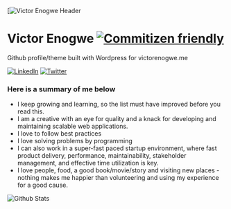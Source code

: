 [![Victor Enogwe Header](https://github.com/victor-enogwe/victor-enogwe/blob/development/assets/frontend/img/header.jpg)

# Victor Enogwe [![Commitizen friendly](https://img.shields.io/badge/commitizen-friendly-brightgreen.svg)](http://commitizen.github.io/cz-cli/)

Github profile/theme built with Wordpress for victorenogwe.me 

[![LinkedIn](https://img.shields.io/badge/linkedin-%230077B5.svg?&style=for-the-badge&logo=linkedin&logoColor=white)](https://www.linkedin.com/in/victor-enogwe-1b7ab937/) [![Twitter](https://img.shields.io/badge/twitter-%231DA1F2.svg?&style=for-the-badge&logo=twitter&logoColor=white&label=Follow%20%40iykyvic)](https://twitter.com/iykyvic)

### Here is a summary of me below

- I keep growing and learning, so the list must have improved before you read this.
- I am a creative with an eye for quality and a knack for developing and maintaining scalable web applications. 
- I love to follow best practices
- I love solving problems by programming
- I can also work in a super-fast paced startup environment, where fast product delivery, performance, maintainability, stakeholder management, and effective time utilization is key.
- I love people, food, a good book/movie/story and visiting new places - nothing makes me happier than volunteering and using my experience for a good cause.

![Github Stats](https://github-readme-stats.vercel.app/api?username=victor-enogwe&show_icons=true&theme=default)
